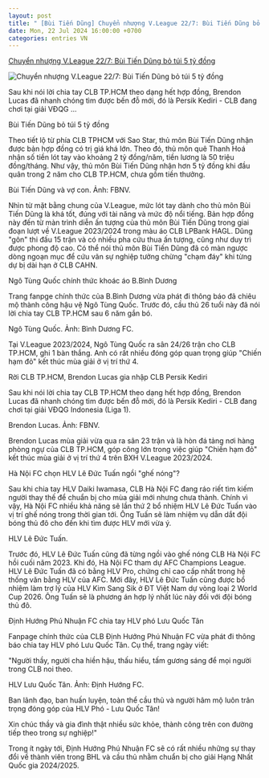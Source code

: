 ```yaml
---
layout: post
title: " [Bùi Tiến Dũng] Chuyển nhượng V.League 22/7: Bùi Tiến Dũng bỏ túi 5 tỷ đồng"
date: Mon, 22 Jul 2024 16:00:00 +0700
categories: entries VN
---
```

[Chuyển nhượng V.League 22/7: Bùi Tiến Dũng bỏ túi 5 tỷ đồng](https://danviet.vn/chuyen-nhuong-vleague-22-7-thu-mon-bui-tien-dung-nhan-5-ty-dong-20240722160532196.htm)

![Chuyển nhượng V.League 22/7: Bùi Tiến Dũng bỏ túi 5 tỷ đồng](https://danviet.mediacdn.vn/zoom/600_315/296231569849192448/2024/7/22/bui-tien-dung-011-17216388103461603598099-54-0-854-1280-crop-17216390285471022114997.jpeg)

Sau khi nói lời chia tay CLB TP.HCM theo dạng hết hợp đồng, Brendon Lucas đã nhanh chóng tìm được bến đỗ mới, đó là Persik Kediri - CLB đang chơi tại giải VĐQG ...

Bùi Tiến Dũng bỏ túi 5 tỷ đồng

Theo tiết lộ từ phía CLB TPHCM với Sao Star, thủ môn Bùi Tiến Dũng nhận được bản hợp đồng có trị giá khá lớn. Theo đó, thủ môn quê Thanh Hoá nhận số tiền lót tay vào khoảng 2 tỷ đồng/năm, tiền lương là 50 triệu đồng/tháng. Như vậy, thủ môn Bùi Tiến Dũng nhận hơn 5 tỷ đồng khi đầu quân trong 2 năm cho CLB TP.HCM, chưa gồm tiền thưởng.

Bùi Tiến Dũng và vợ con. Ảnh: FBNV.

Nhìn từ mặt bằng chung của V.League, mức lót tay dành cho thủ môn Bùi Tiến Dũng là khá tốt, đúng với tài năng và mức độ nổi tiếng. Bản hợp đồng này đến từ màn trình diễn ấn tượng của thủ môn Bùi Tiến Dũng trong giai đoạn lượt về V.League 2023/2024 trong màu áo CLB LPBank HAGL. Dũng "gôn" thi đấu 15 trận và có nhiều pha cứu thua ấn tượng, cũng như duy trì được phong độ cao. Có thể nói thủ môn Bùi Tiến Dũng đã có màn ngược dòng ngoạn mục để cứu vãn sự nghiệp tưởng chừng "chạm đáy" khi từng dự bị dài hạn ở CLB CAHN.

Ngô Tùng Quốc chính thức khoác áo B.Bình Dương

Trang fanpge chính thức của B.Bình Dương vừa phát đi thông báo đã chiêu mộ thành công hậu vệ Ngô Tùng Quốc. Trước đó, cầu thủ 26 tuổi này đã nói lời chia tay CLB TP.HCM sau 6 năm gắn bó.

Ngô Tùng Quốc. Ảnh: Bình Dương FC.

Tại V.League 2023/2024, Ngô Tùng Quốc ra sân 24/26 trận cho CLB TP.HCM, ghi 1 bàn thắng. Anh có rất nhiều đóng góp quan trọng giúp "Chiến hạm đỏ" kết thúc mùa giải ở vị trí thứ 4.

Rời CLB TP.HCM, Brendon Lucas gia nhập CLB Persik Kediri

Sau khi nói lời chia tay CLB TP.HCM theo dạng hết hợp đồng, Brendon Lucas đã nhanh chóng tìm được bến đỗ mới, đó là Persik Kediri - CLB đang chơi tại giải VĐQG Indonesia (Liga 1).

Brendon Lucas. Ảnh: FBNV.

Brendon Lucas mùa giải vừa qua ra sân 23 trận và là hòn đá tảng nơi hàng phòng ngự của CLB TP.HCM, góp công lớn trong việc giúp "Chiến hạm đỏ" kết thúc mùa giải ở vị trí thứ 4 trên BXH V.League 2023/2024.

Hà Nội FC chọn HLV Lê Đức Tuấn ngồi "ghế nóng"?

Sau khi chia tay HLV Daiki Iwamasa, CLB Hà Nội FC đang ráo riết tìm kiếm người thay thế để chuẩn bị cho mùa giải mới nhưng chưa thành. Chính vì vậy, Hà Nội FC nhiều khả năng sẽ lần thứ 2 bổ nhiệm HLV Lê Đức Tuấn vào vị trí ghế nóng trong thời gian tới. Ông Tuấn sẽ làm nhiệm vụ dẫn dắt đội bóng thủ đô cho đến khi tìm được HLV mới vừa ý.

HLV Lê Đức Tuấn.

Trước đó, HLV Lê Đức Tuấn cũng đã từng ngồi vào ghế nóng CLB Hà Nội FC hồi cuối năm 2023. Khi đó, Hà Nội FC tham dự AFC Champions League. HLV Lê Đức Tuấn đã có bằng HLV Pro, chứng chỉ cao cấp nhất trong hệ thống văn bằng HLV của AFC. Mới đây, HLV Lê Đức Tuấn cũng được bổ nhiệm làm trợ lý của HLV Kim Sang Sik ở ĐT Việt Nam dự vòng loại 2 World Cup 2026. Ông Tuấn sẽ là phương án hợp lý nhất lúc này đối với đội bóng thủ đô.

Định Hướng Phú Nhuận FC chia tay HLV phó Lưu Quốc Tân

Fanpage chính thức của CLB Định Hướng Phú Nhuận FC vừa phát đi thông báo chia tay HLV phó Lưu Quốc Tân. Cụ thể, trang ngày viết:

"Người thầy, người cha hiền hậu, thấu hiểu, tấm gương sáng để mọi người trong CLB noi theo.

HLV Lưu Quốc Tân. Ảnh: Định Hướng FC.

Ban lãnh đạo, ban huấn luyện, toàn thể cầu thủ và người hâm mộ luôn trân trọng đóng góp của HLV Phó - Lưu Quốc Tân!

Xin chúc thầy và gia đình thật nhiều sức khỏe, thành công trên con đường tiếp theo trong sự nghiệp!"

Trong ít ngày tới, Định Hướng Phú Nhuận FC sẽ có rất nhiều những sự thay đổi về thành viên trong BHL và cầu thủ nhằm chuẩn bị cho giải Hạng Nhất Quốc gia 2024/2025.

